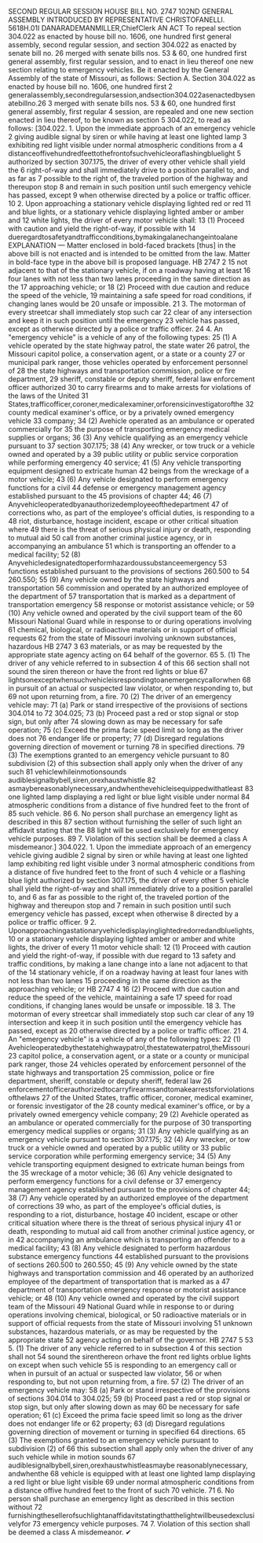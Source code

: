 SECOND REGULAR SESSION
HOUSE BILL NO. 2747
102ND GENERAL ASSEMBLY
INTRODUCED BY REPRESENTATIVE CHRISTOFANELLI.
5618H.01I DANARADEMANMILLER,ChiefClerk
AN ACT
To repeal section 304.022 as enacted by house bill no. 1606, one hundred first general
assembly, second regular session, and section 304.022 as enacted by senate bill no. 26
merged with senate bills nos. 53 & 60, one hundred first general assembly, first
regular session, and to enact in lieu thereof one new section relating to emergency
vehicles.
Be it enacted by the General Assembly of the state of Missouri, as follows:
Section A. Section 304.022 as enacted by house bill no. 1606, one hundred first
2 generalassembly,secondregularsession,andsection304.022asenactedbysenatebillno.26
3 merged with senate bills nos. 53 & 60, one hundred first general assembly, first regular
4 session, are repealed and one new section enacted in lieu thereof, to be known as section
5 304.022, to read as follows:
[304.022. 1. Upon the immediate approach of an emergency vehicle
2 giving audible signal by siren or while having at least one lighted lamp
3 exhibiting red light visible under normal atmospheric conditions from a
4 distanceoffivehundredfeettothefrontofsuchvehicleoraflashingbluelight
5 authorized by section 307.175, the driver of every other vehicle shall yield the
6 right-of-way and shall immediately drive to a position parallel to, and as far as
7 possible to the right of, the traveled portion of the highway and thereupon stop
8 and remain in such position until such emergency vehicle has passed, except
9 when otherwise directed by a police or traffic officer.
10 2. Upon approaching a stationary vehicle displaying lighted red or red
11 and blue lights, or a stationary vehicle displaying lighted amber or amber and
12 white lights, the driver of every motor vehicle shall:
13 (1) Proceed with caution and yield the right-of-way, if possible with
14 dueregardtosafetyandtrafficconditions,bymakingalanechangeintoalane
EXPLANATION — Matter enclosed in bold-faced brackets [thus] in the above bill is not enacted and is
intended to be omitted from the law. Matter in bold-face type in the above bill is proposed language.
HB 2747 2
15 not adjacent to that of the stationary vehicle, if on a roadway having at least
16 four lanes with not less than two lanes proceeding in the same direction as the
17 approaching vehicle; or
18 (2) Proceed with due caution and reduce the speed of the vehicle,
19 maintaining a safe speed for road conditions, if changing lanes would be
20 unsafe or impossible.
21 3. The motorman of every streetcar shall immediately stop such car
22 clear of any intersection and keep it in such position until the emergency
23 vehicle has passed, except as otherwise directed by a police or traffic officer.
24 4. An "emergency vehicle" is a vehicle of any of the following types:
25 (1) A vehicle operated by the state highway patrol, the state water
26 patrol, the Missouri capitol police, a conservation agent, or a state or a county
27 or municipal park ranger, those vehicles operated by enforcement personnel of
28 the state highways and transportation commission, police or fire department,
29 sheriff, constable or deputy sheriff, federal law enforcement officer authorized
30 to carry firearms and to make arrests for violations of the laws of the United
31 States,trafficofficer,coroner,medicalexaminer,orforensicinvestigatorofthe
32 county medical examiner's office, or by a privately owned emergency vehicle
33 company;
34 (2) Avehicle operated as an ambulance or operated commercially for
35 the purpose of transporting emergency medical supplies or organs;
36 (3) Any vehicle qualifying as an emergency vehicle pursuant to
37 section 307.175;
38 (4) Any wrecker, or tow truck or a vehicle owned and operated by a
39 public utility or public service corporation while performing emergency
40 service;
41 (5) Any vehicle transporting equipment designed to extricate human
42 beings from the wreckage of a motor vehicle;
43 (6) Any vehicle designated to perform emergency functions for a civil
44 defense or emergency management agency established pursuant to the
45 provisions of chapter 44;
46 (7) Anyvehicleoperatedbyanauthorizedemployeeofthedepartment
47 of corrections who, as part of the employee's official duties, is responding to a
48 riot, disturbance, hostage incident, escape or other critical situation where
49 there is the threat of serious physical injury or death, responding to mutual aid
50 call from another criminal justice agency, or in accompanying an ambulance
51 which is transporting an offender to a medical facility;
52 (8) Anyvehicledesignatedtoperformhazardoussubstanceemergency
53 functions established pursuant to the provisions of sections 260.500 to
54 260.550;
55 (9) Any vehicle owned by the state highways and transportation
56 commission and operated by an authorized employee of the department of
57 transportation that is marked as a department of transportation emergency
58 response or motorist assistance vehicle; or
59 (10) Any vehicle owned and operated by the civil support team of the
60 Missouri National Guard while in response to or during operations involving
61 chemical, biological, or radioactive materials or in support of official requests
62 from the state of Missouri involving unknown substances, hazardous
HB 2747 3
63 materials, or as may be requested by the appropriate state agency acting on
64 behalf of the governor.
65 5. (1) The driver of any vehicle referred to in subsection 4 of this
66 section shall not sound the siren thereon or have the front red lights or blue
67 lightsonexceptwhensuchvehicleisrespondingtoanemergencycallorwhen
68 in pursuit of an actual or suspected law violator, or when responding to, but
69 not upon returning from, a fire.
70 (2) The driver of an emergency vehicle may:
71 (a) Park or stand irrespective of the provisions of sections 304.014 to
72 304.025;
73 (b) Proceed past a red or stop signal or stop sign, but only after
74 slowing down as may be necessary for safe operation;
75 (c) Exceed the prima facie speed limit so long as the driver does not
76 endanger life or property;
77 (d) Disregard regulations governing direction of movement or turning
78 in specified directions.
79 (3) The exemptions granted to an emergency vehicle pursuant to
80 subdivision (2) of this subsection shall apply only when the driver of any such
81 vehiclewhileinmotionsounds audiblesignalbybell,siren,orexhaustwhistle
82 asmaybereasonablynecessary,andwhenthevehicleisequippedwithatleast
83 one lighted lamp displaying a red light or blue light visible under normal
84 atmospheric conditions from a distance of five hundred feet to the front of
85 such vehicle.
86 6. No person shall purchase an emergency light as described in this
87 section without furnishing the seller of such light an affidavit stating that the
88 light will be used exclusively for emergency vehicle purposes.
89 7. Violation of this section shall be deemed a class A misdemeanor.]
304.022. 1. Upon the immediate approach of an emergency vehicle giving audible
2 signal by siren or while having at least one lighted lamp exhibiting red light visible under
3 normal atmospheric conditions from a distance of five hundred feet to the front of such
4 vehicle or a flashing blue light authorized by section 307.175, the driver of every other
5 vehicle shall yield the right-of-way and shall immediately drive to a position parallel to, and
6 as far as possible to the right of, the traveled portion of the highway and thereupon stop and
7 remain in such position until such emergency vehicle has passed, except when otherwise
8 directed by a police or traffic officer.
9 2. Uponapproachingastationaryvehicledisplayinglightedredorredandbluelights,
10 or a stationary vehicle displaying lighted amber or amber and white lights, the driver of every
11 motor vehicle shall:
12 (1) Proceed with caution and yield the right-of-way, if possible with due regard to
13 safety and traffic conditions, by making a lane change into a lane not adjacent to that of the
14 stationary vehicle, if on a roadway having at least four lanes with not less than two lanes
15 proceeding in the same direction as the approaching vehicle; or
HB 2747 4
16 (2) Proceed with due caution and reduce the speed of the vehicle, maintaining a safe
17 speed for road conditions, if changing lanes would be unsafe or impossible.
18 3. The motorman of every streetcar shall immediately stop such car clear of any
19 intersection and keep it in such position until the emergency vehicle has passed, except as
20 otherwise directed by a police or traffic officer.
21 4. An "emergency vehicle" is a vehicle of any of the following types:
22 (1) Avehicleoperatedbythestatehighwaypatrol,thestatewaterpatrol,theMissouri
23 capitol police, a conservation agent, or a state or a county or municipal park ranger, those
24 vehicles operated by enforcement personnel of the state highways and transportation
25 commission, police or fire department, sheriff, constable or deputy sheriff, federal law
26 enforcementofficerauthorizedtocarryfirearmsandtomakearrestsforviolationsofthelaws
27 of the United States, traffic officer, coroner, medical examiner, or forensic investigator of the
28 county medical examiner's office, or by a privately owned emergency vehicle company;
29 (2) Avehicle operated as an ambulance or operated commercially for the purpose of
30 transporting emergency medical supplies or organs;
31 (3) Any vehicle qualifying as an emergency vehicle pursuant to section 307.175;
32 (4) Any wrecker, or tow truck or a vehicle owned and operated by a public utility or
33 public service corporation while performing emergency service;
34 (5) Any vehicle transporting equipment designed to extricate human beings from the
35 wreckage of a motor vehicle;
36 (6) Any vehicle designated to perform emergency functions for a civil defense or
37 emergency management agency established pursuant to the provisions of chapter 44;
38 (7) Any vehicle operated by an authorized employee of the department of corrections
39 who, as part of the employee's official duties, is responding to a riot, disturbance, hostage
40 incident, escape or other critical situation where there is the threat of serious physical injury
41 or death, responding to mutual aid call from another criminal justice agency, or in
42 accompanying an ambulance which is transporting an offender to a medical facility;
43 (8) Any vehicle designated to perform hazardous substance emergency functions
44 established pursuant to the provisions of sections 260.500 to 260.550;
45 (9) Any vehicle owned by the state highways and transportation commission and
46 operated by an authorized employee of the department of transportation that is marked as a
47 department of transportation emergency response or motorist assistance vehicle; or
48 (10) Any vehicle owned and operated by the civil support team of the Missouri
49 National Guard while in response to or during operations involving chemical, biological, or
50 radioactive materials or in support of official requests from the state of Missouri involving
51 unknown substances, hazardous materials, or as may be requested by the appropriate state
52 agency acting on behalf of the governor.
HB 2747 5
53 5. (1) The driver of any vehicle referred to in subsection 4 of this section shall not
54 sound the sirenthereon orhave the front red lights orblue lights on except when such vehicle
55 is responding to an emergency call or when in pursuit of an actual or suspected law violator,
56 or when responding to, but not upon returning from, a fire.
57 (2) The driver of an emergency vehicle may:
58 (a) Park or stand irrespective of the provisions of sections 304.014 to 304.025;
59 (b) Proceed past a red or stop signal or stop sign, but only after slowing down as may
60 be necessary for safe operation;
61 (c) Exceed the prima facie speed limit so long as the driver does not endanger life or
62 property;
63 (d) Disregard regulations governing direction of movement or turning in specified
64 directions.
65 (3) The exemptions granted to an emergency vehicle pursuant to subdivision (2) of
66 this subsection shall apply only when the driver of any such vehicle while in motion sounds
67 audiblesignalbybell,siren,orexhaustwhistleasmaybe reasonablynecessary, andwhenthe
68 vehicle is equipped with at least one lighted lamp displaying a red light or blue light visible
69 under normal atmospheric conditions from a distance offive hundred feet to the front of such
70 vehicle.
71 6. No person shall purchase an emergency light as described in this section without
72 furnishingthesellerofsuchlightanaffidavitstatingthatthelightwillbeusedexclusivelyfor
73 emergency vehicle purposes.
74 7. Violation of this section shall be deemed a class A misdemeanor.
✔